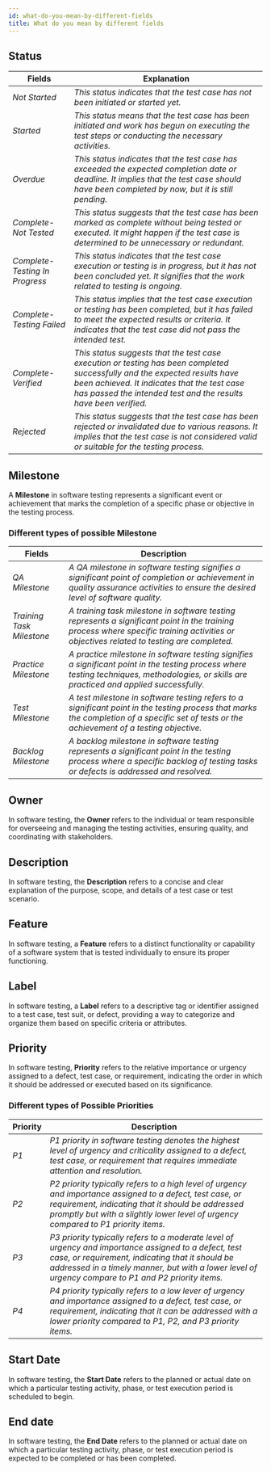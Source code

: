```yaml
---
id: what-do-you-mean-by-different-fields
title: What do you mean by different fields
---
```


## Status

| Fields  | Explanation  |
|---|---|
| _Not Started_ |  _This status indicates that the test case has not been initiated or started yet._ |
| _Started_  |  _This status means that the test case has been initiated and work has begun on executing the test steps or conducting the necessary activities._ |
| _Overdue_  | _This status indicates that the test case has exceeded the expected completion date or deadline. It implies that the test case should have been completed by now, but it is still pending._  |
| _Complete-Not Tested_  |  _This status suggests that the test case has been marked as complete without being tested or executed. It might happen if the test case is determined to be unnecessary or redundant._  |
|  _Complete-Testing In Progress_ | _This status indicates that the test case execution or testing is in progress, but it has not been concluded yet. It signifies that the work related to testing is ongoing._  |
| _Complete-Testing Failed_  |  _This status implies that the test case execution or testing has been completed, but it has failed to meet the expected results or criteria. It indicates that the test case did not pass the intended test._ |
| _Complete-Verified_  | _This status suggests that the test case execution or testing has been completed successfully and the expected results have been achieved. It indicates that the test case has passed the intended test and the results have been verified._  |
| _Rejected_  | _This status suggests that the test case has been rejected or invalidated due to various reasons. It implies that the test case is not considered valid or suitable for the testing process._  |

## Milestone

A **Milestone** in software testing represents a significant event or achievement that marks the completion of a specific phase or objective in the testing process.

### Different types of possible Milestone

|  Fields | Description |
|---|---|
|  _QA Milestone_ | _A QA milestone in software testing signifies a significant point of completion or achievement in quality assurance activities to ensure the desired level of software quality._  |
| _Training Task Milestone_  | _A training task milestone in software testing represents a significant point in the training process where specific training activities or objectives related to testing are completed._  |
| _Practice Milestone_  |  _A practice milestone in software testing signifies a significant point in the testing process where testing techniques, methodologies, or skills are practiced and applied successfully._ |
|  _Test Milestone_ |_A test milestone in software testing refers to a significant point in the testing process that marks the completion of a specific set of tests or the achievement of a testing objective._   |
| _Backlog Milestone_  | _A backlog milestone in software testing represents a significant point in the testing process where a specific backlog of testing tasks or defects is addressed and resolved._  |

## Owner

In software testing, the **Owner** refers to the individual or team responsible for overseeing and managing the testing activities, ensuring quality, and coordinating with stakeholders.

## Description

In software testing, the **Description** refers to a concise and clear explanation of the purpose, scope, and details of a test case or test scenario.

## Feature

In software testing, a **Feature** refers to a distinct functionality or capability of a software system that is tested individually to ensure its proper functioning.

## Label

In software testing, a **Label** refers to a descriptive tag or identifier assigned to a test case, test suit, or defect, providing a way to categorize and organize them based on specific criteria or attributes.

## Priority

In software testing, **Priority** refers to the relative importance or urgency assigned to a defect, test case, or requirement, indicating the order in which it should be addressed or executed based on its significance.

### Different types of Possible Priorities

| Priority  |  Description |
|---|---|
| *P1*  | *P1 priority in software testing denotes the highest level of urgency and criticality assigned to a defect, test case, or requirement that requires immediate attention and resolution.*  |
| *P2*   | *P2 priority typically refers to a high level of urgency and importance assigned to a defect, test case, or requirement, indicating that it should be addressed promptly but with a slightly lower level of urgency compared to P1 priority items.*  |
| *P3*  | *P3 priority typically refers to a moderate level of urgency and importance assigned to a defect, test case, or requirement, indicating that it should be addressed in a timely manner, but with a lower level of urgency compare to P1 and P2 priority items.*  |
| *P4*  |  *P4 priority typically refers to a low lever of urgency and importance assigned to a defect, test case, or requirement, indicating that it can be addressed with a lower priority compared to P1, P2, and P3 priority items.* |

## Start Date

In software testing, the **Start Date** refers to the planned or actual date on which a particular testing activity, phase, or test execution period is scheduled to begin.

## End date

In software testing, the **End Date** refers to the planned or actual date on which a particular testing activity, phase, or test execution period is expected to be completed or has been completed.





